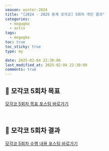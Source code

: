 ```yaml
---
season: winter-2024
title: "[2024 - 2025 동계 모각코] 5회차 개인 결과"
categories:
  - mogagko
  - activ
tags:
  - mogagko
toc: true
toc_sticky: true
type: my

date: 2025-02-04 22:30:00
last_modified_at: 2025-02-04 22:30:00
comments: true
---
```

## 📍 모각코 5회차 목표
[모각코 5회차 목표 포스팅 바로가기](https://clr4takeoff.github.io/mogagko/activ/2425-%EB%8F%99%EA%B3%84-%EB%AA%A8%EA%B0%81%EC%BD%94-5%ED%9A%8C%EC%B0%A8-%EB%AA%A9%ED%91%9C/)

<br>

## 📍 모각코 5회차 결과
[모각코 5회차 수행 내용 포스팅 바로가기](https://clr4takeoff.github.io/conference/HCI-KOREA-2025-%ED%95%99%ED%9A%8C-%EC%82%AC%EC%A0%84-%EC%A4%80%EB%B9%84/)

<br>
